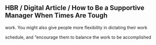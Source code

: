 ## HBR / Digital Article / How to Be a Supportive Manager When Times Are Tough

work. You might also give people more ﬂexibility in dictating their work

schedule, and “encourage them to balance the work to be accomplished